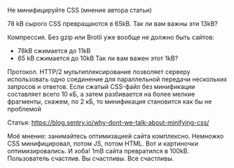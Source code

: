 Не минифицируйте CSS (мнение автора статьи)

78 kB сырого CSS превращаются в 65kB. Так ли вам важны эти 13kB?

Компрессия. Без gzip или Brotli уже вообще не должно быть сайтов:
- 78kB сжимается до 11kB
- 65 kB сжимается до 10kB
Так ли вам важен этот 1kB?

Протокол.
HTTP/2 мультиплексирование позволяет серверу использовать одно соединение для параллельной передачи нескольких запросов и ответов.
Если сжатый CSS-файл без минификации составляет всего 10 кБ, а затем разбивается на более мелкие фрагменты, скажем, по 2 кБ, то минификация становится как бы не проблемой

Статья: https://blog.sentry.io/why-dont-we-talk-about-minifying-css/

Моё мнение: занимайтесь оптимизацией сайта комплексно. Немножко CSS минифицировал, потом JS, потом HTML. Вот и картиночки оптимизировались. И хоба! 1mB сайта превратился в 100kB. Пользователь счастлив. Вы счастливы. Все счастливы.
